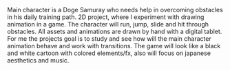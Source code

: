Main character is a Doge Samuray who needs help in overcoming obstacles in his daily training path.
2D project, where I experiment with drawing animation in a game. The character will run, jump, slide and hit through obstacles.
All assets and animations are drawn by hand with a digital tablet. 
For me the projects goal is to study and see how will the main character animation behave and work with transitions.
The game will look like a black and white cartoon with colored elements/fx, also will focus on japanese aesthetics and music.
